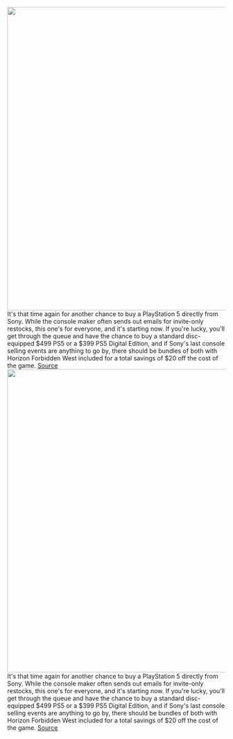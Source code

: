 <img src='https://cdn.vox-cdn.com/thumbor/QMizbl62MMqwL01HShhFvE9vuzc=/0x0:2040x1147/1200x800/filters:focal(857x411:1183x737)/cdn.vox-cdn.com/uploads/chorus_image/image/71021365/vpavic_4261_20201023_0018.0.jpg' width='700px' /><br/>
It's that time again for another chance to buy a PlayStation 5 directly from Sony. While the console maker often sends out emails for invite-only restocks, this one's for everyone, and it's starting now. If you're lucky, you'll get through the queue and have the chance to buy a standard disc-equipped $499 PS5 or a $399 PS5 Digital Edition, and if Sony's last console selling events are anything to go by, there should be bundles of both with Horizon Forbidden West included for a total savings of $20 off the cost of the game.
<a href='https://www.theverge.com/2022/6/27/23156208/sony-playstation-5-ps5-console-direct-public-queue-restock-availability'> Source <a/><img src='https://cdn.vox-cdn.com/thumbor/QMizbl62MMqwL01HShhFvE9vuzc=/0x0:2040x1147/1200x800/filters:focal(857x411:1183x737)/cdn.vox-cdn.com/uploads/chorus_image/image/71021365/vpavic_4261_20201023_0018.0.jpg' width='700px' /><br/>
It's that time again for another chance to buy a PlayStation 5 directly from Sony. While the console maker often sends out emails for invite-only restocks, this one's for everyone, and it's starting now. If you're lucky, you'll get through the queue and have the chance to buy a standard disc-equipped $499 PS5 or a $399 PS5 Digital Edition, and if Sony's last console selling events are anything to go by, there should be bundles of both with Horizon Forbidden West included for a total savings of $20 off the cost of the game.
<a href='https://www.theverge.com/2022/6/27/23156208/sony-playstation-5-ps5-console-direct-public-queue-restock-availability'> Source <a/>